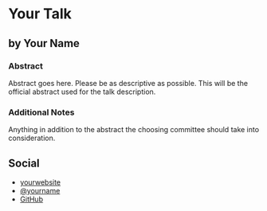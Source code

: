 # Your Talk #

## by Your Name ##

### Abstract ###

Abstract goes here. Please be as descriptive as possible. This will be the official abstract used for the talk description.

### Additional Notes ###

Anything in addition to the abstract the choosing committee should take into consideration.

## Social ##

* [yourwebsite](http://yourwebsite.com)
* [@yourname](http://twitter.com/yourname)
* [GitHub](https://github.com/yourname)

